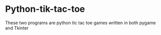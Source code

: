 # Python-tik-tac-toe
These two programs are python tic tac toe games written in both pygame and Tkinter
